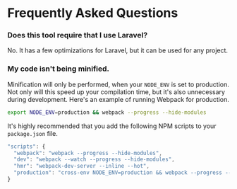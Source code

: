 # Frequently Asked Questions

### Does this tool require that I use Laravel?

No. It has a few optimizations for Laravel, but it can be used for any project.

### My code isn't being minified.

Minification will only be performed, when your `NODE_ENV` is set to production. Not only will this speed up your compilation time, but it's also unnecessary during development. Here's an example of running Webpack for production.

```bash
export NODE_ENV=production && webpack --progress --hide-modules
```

It's highly recommended that you add the following NPM scripts to your `package.json` file.

```js
"scripts": {
  "webpack": "webpack --progress --hide-modules",
  "dev": "webpack --watch --progress --hide-modules",
  "hmr": "webpack-dev-server --inline --hot",
  "production": "cross-env NODE_ENV=production && webpack --progress --hide-modules"
}
```



